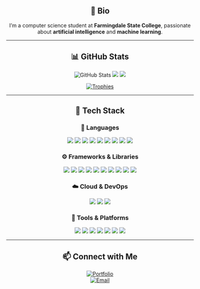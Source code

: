 <div align="center">

## 👤 Bio
I’m a computer science student at **Farmingdale State College**, passionate about **artificial intelligence** and **machine learning**.

---

## 📊 GitHub Stats

![GitHub Stats](https://github-readme-stats.vercel.app/api?username=d-jason32&show_icons=true&theme=tokyonight&hide_title=true&hide_border=true)
<img src="https://github-readme-streak-stats.herokuapp.com/?user=d-jason32&theme=tokyonight&hide_border=true" />
<img src="https://github-readme-stats.vercel.app/api/top-langs/?username=d-jason32&layout=donut&theme=tokyonight&hide_border=true" />



[![Trophies](https://github-profile-trophy.vercel.app/?username=d-jason32&theme=tokyonight&no-frame=true&row=1&column=6)](https://github.com/ryo-ma/github-profile-trophy)

---

## 🔧 Tech Stack

### 🧠 Languages  
<img src="https://img.shields.io/badge/-Java-000?&logo=Java&logoColor=007396" />
<img src="https://img.shields.io/badge/-TypeScript-000?&logo=typescript&logoColor=3178C6" />
<img src="https://img.shields.io/badge/-JavaScript-000?&logo=javascript&logoColor=F7DF1E" />
<img src="https://img.shields.io/badge/-Python-000?&logo=python&logoColor=3776AB" />
<img src="https://img.shields.io/badge/-C-000?&logo=c&logoColor=A8B9CC" />
<img src="https://img.shields.io/badge/-C++-000?&logo=c%2B%2B&logoColor=00599C" />
<img src="https://img.shields.io/badge/-HTML5-000?&logo=html5&logoColor=E34F26" />
<img src="https://img.shields.io/badge/-CSS3-000?&logo=css3&logoColor=1572B6" />
<img src="https://img.shields.io/badge/-SQL-000?&logo=mysql&logoColor=4479A1" />

### ⚙️ Frameworks & Libraries  
<img src="https://img.shields.io/badge/-React-000?&logo=react" />
<img src="https://img.shields.io/badge/-Vite-000?&logo=vite" />
<img src="https://img.shields.io/badge/-TailwindCSS-000?&logo=tailwind-css" />
<img src="https://img.shields.io/badge/-Node.js-000?&logo=node.js" />
<img src="https://img.shields.io/badge/-Express.js-000?&logo=express&logoColor=white" />
<img src="https://img.shields.io/badge/-Firebase-000?&logo=firebase" />
<img src="https://img.shields.io/badge/-Socket.io-000?&logo=socket.io" />
<img src="https://img.shields.io/badge/-JavaFX-000?&logo=openjdk&logoColor=white" />
<img src="https://img.shields.io/badge/-Next.js-000?&logo=next.js" />
<img src="https://img.shields.io/badge/-Framer%20Motion-000?&logo=framer&logoColor=white" />

### ☁️ Cloud & DevOps  
<img src="https://img.shields.io/badge/-Microsoft%20Azure-000?&logo=microsoft-azure&logoColor=0078D4" />
<img src="https://img.shields.io/badge/-Vercel-000?&logo=vercel&logoColor=white" />
<img src="https://img.shields.io/badge/-Netlify-000?&logo=netlify&logoColor=00C7B7" />

### 🔧 Tools & Platforms  
<img src="https://img.shields.io/badge/-Git-000?&logo=git" />
<img src="https://img.shields.io/badge/-GitHub-000?&logo=github" />
<img src="https://img.shields.io/badge/-VS%20Code-000?&logo=visual-studio-code" />
<img src="https://img.shields.io/badge/-Postman-000?&logo=postman" />
<img src="https://img.shields.io/badge/-Figma-000?&logo=figma" />
<img src="https://img.shields.io/badge/-Linux-000?&logo=linux" />
<img src="https://img.shields.io/badge/-DevTools-000?&logo=google-chrome" />

---

## 📫 Connect with Me

[![Portfolio](https://img.shields.io/badge/-Portfolio-000?style=flat&logo=google-chrome&logoColor=white)](https://d-jason32.github.io)  
[![Email](https://img.shields.io/badge/-Email-000?style=flat&logo=gmail&logoColor=white)](mailto:devaj5@farmingdale.edu)

</div>
